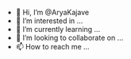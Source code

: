 - 👋 Hi, I’m @AryaKajave
- 👀 I’m interested in ...
- 🌱 I’m currently learning ...
- 💞️ I’m looking to collaborate on ...
- 📫 How to reach me ...

<!---
AryaKajave/AryaKajave is a ✨ special ✨ repository because its `README.md` (this file) appears on your GitHub profile.
You can click the Preview link to take a look at your changes.
--->
